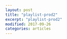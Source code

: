 ```yaml
---
layout: post
title: "playlist-prod2"
excerpt: "playlist-prod2"
modified: 2017-09-26
categories: articles
---
```

<div class="apester-media" data-token="5fda318e1c7be87be7200825" data-context="true" data-tags="" data-fallback="true" height="350"></div>
<script async src="https://static.apester.com/js/sdk/latest/apester-sdk.js"></script>
